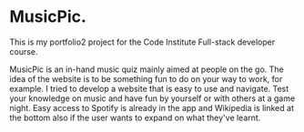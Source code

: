 # MusicPic.
This is my portfolio2 project for the Code Institute Full-stack developer course.

MusicPic is an in-hand music quiz mainly aimed at people on the go. The idea of the website is to be something fun to do on your way to work, for example. I tried to develop a website that is easy to use and navigate. Test your knowledge on music and have fun by yourself or with others at a game night. Easy access to Spotify is already in the app and Wikipedia is linked at the bottom also if the user wants to expand on what they've learnt.
